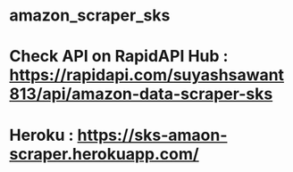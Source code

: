 # amazon_scraper_sks
# Check API on RapidAPI Hub : https://rapidapi.com/suyashsawant813/api/amazon-data-scraper-sks
# Heroku : https://sks-amaon-scraper.herokuapp.com/
